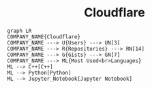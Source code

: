 <h1 align="center">Cloudflare</h1>

```mermaid
graph LR
COMPANY_NAME{Cloudflare}
COMPANY_NAME ---> U{Users} ---> UN[3]
COMPANY_NAME ---> R{Repositories} ---> RN[14]
COMPANY_NAME ---> G{Gists} ---> GN[7]
COMPANY_NAME ---> ML{Most Used<br>Languages}
ML --> C++[C++]
ML --> Python[Python]
ML --> Jupyter_Notebook[Jupyter Notebook]
```
